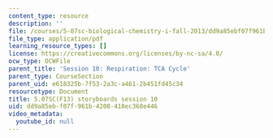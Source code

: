 ```yaml
---
content_type: resource
description: ''
file: /courses/5-07sc-biological-chemistry-i-fall-2013/dd9a85ebf07f961b4208418ec368e446_sb_session10.pdf
file_type: application/pdf
learning_resource_types: []
license: https://creativecommons.org/licenses/by-nc-sa/4.0/
ocw_type: OCWFile
parent_title: 'Session 10: Respiration: TCA Cycle'
parent_type: CourseSection
parent_uid: e618325b-7f53-2a3c-a461-2b451fd45c34
resourcetype: Document
title: 5.07SC(F13) storyboards session 10
uid: dd9a85eb-f07f-961b-4208-418ec368e446
video_metadata:
  youtube_id: null
---
```

